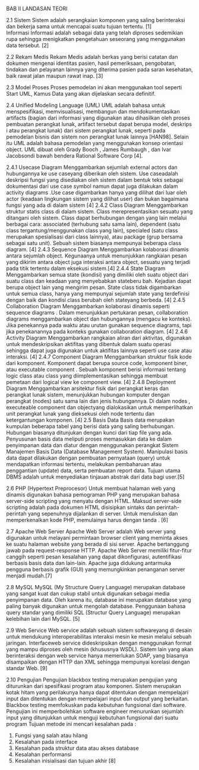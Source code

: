 BAB II
LANDASAN TEORI

2.1	Sistem 
Sistem adalah serangkaian komponen yang saling berinteraksi dan bekerja sama untuk mencapai suatu tujuan tertentu. [1]  
Informasi 
Informasi adalah sebagai data yang telah diproses sedemikian rupa sehingga menigkatkan pengetahuan seseorang yang menggunakan data tersebut. [2]

2.2	Rekam Medis 
Rekam Medis adalah berkas yang berisi catatan dan dokumen mengenai identitas pasien, hasil pemeriksaan, pengobatan, tindakan dan pelayanan lainnya yang diterima pasien pada saran kesehatan, baik rawat jalan maupun rawat inap. [3]

2.3	Model Proses
Proses pemodelan ini akan menggunakan tool seperti Start UML, Kamus Data yang akan dijelaskan secara definitif.

2.4	Unified Modeling Language (UML)
UML adalah bahasa untuk menspesifikasi, memvisualisasi, membangun dan
mendokumentasikan  artifacts (bagian dari informasi yang digunakan atau dihasilkan 
oleh proses pembuatan perangkat lunak,  artifact  tersebut dapat berupa model,
deskrips i atau perangkat lunak) dari sistem perangkat lunak, seperti pada pemodelan 
bisnis dan sistem non perangkat lunak lainnya [HAN98]. Selain itu UML adalah
bahasa pemodelan yang menggunakan konsep orientasi  object. UML dibuat oleh 
Grady Booch ,  James Rumbaugh , dan  Ivar Jacobsondi bawah bendera  Rational 
Software Corp [4].  



2.4.1	Usecase Diagram 
Menggambarkan sejumlah  external actors dan hubungannya ke  use caseyang  diberikan oleh sistem. Use caseadalah deskripsi fungsi yang disediakan oleh sistem dalam bentuk teks sebagai dokumentasi dari  use case symbol  namun dapat juga  dilakukan dalam  activity diagrams .Use case digambarkan hanya yang dilihat dari luar oleh  actor (keadaan lingkungan sistem yang dilihat user) dan bukan bagaimana fungsi yang ada di dalam sistem [4]
2.4.2	Class Diagram 
Menggambarkan struktur statis class di dalam sistem. Class merepresentasikan sesuatu yang ditangani oleh sistem.  Class dapat berhubungan dengan yang lain melalui berbagai cara:  associated (terhubung satu sama lain),  dependent (satu  class tergantung/menggunakan  class yang lain),  specialed (satu class merupakan spesialisasi dari  class lainnya), atau  package (grup bersama sebagai satu unit). Sebuah sistem biasanya mempunyai beberapa  class diagram. [4]
2.4.3	Sequence Diagram
Menggambarkan  kolaborasi dinamis antara sejumlah  object. Kegunaanya untuk menunjukkan rangkaian pesan yang dikirim antara  object juga interaksi antara  object, sesuatu yang terjadi pada titik tertentu dalam eksekusi sistem.[4]
2.4.4	State Diagram
Menggambarkan semua  state  (kondisi) yang dimiliki oleh suatu  object dari suatu  class dan keadaan yang menyebabkan  stateberu bah. Kejadian dapat berupa  object lain yang mengirim pesan. State class tidak digambarkan untuk semua  class, hanya yang mempunyai sejumlah state yang terdefinisi dengan baik dan kondisi  class berubah oleh stateyang berbeda. [4]
2.4.5	Collaboration Diagram
Menggambarkan kolaborasi dinamis seperti  sequence diagrams . Dalam menunjukkan  pertukaran pesan,  collaboration diagrams menggambarkan  object dan hubungannya (mengacu ke konteks). Jika penekannya pada waktu atau urutan gunakan  sequence diagrams, tapi jika penekanannya pada konteks gunakan collaboration diagram. [4]
2.4.6	Activity Diagram
Menggambarkan rangkaian aliran dari aktivitas, digunakan untuk mendeskripsikan aktifitas yang dibentuk dalam suatu operasi sehingga dapat juga digunakan untuk aktifitas lainnya seperti  use case atau interaksi. [4]
2.4.7	Component Diagram
Menggambarkan struktur fisik kode dari komponent. Komponent dapat berupa source code, komponent biner, atau  executable component . Sebuah komponent berisi informasi tentang logic class atau class yang diimplementasikan sehingga membuat pemetaan dari  logical view ke  component view. [4]
2.4.8	Deployment Diagram
Menggambarkan arsitektur fisik dari perangkat keras dan perangkat lunak sistem, menunjukkan hubungan komputer dengan perangkat (nodes) satu sama lain dan jenis hubungannya. Di dalam  nodes ,   executeable component  dan  objectyang dialokasikan untuk memperlihatkan unit perangkat lunak yang dieksekusi oleh  node tertentu dan ketergantungan komponen. [4]
2.5	Basis Data
Basis data merupakan kumpulan beberapa tabel yang berisi data yang saling berhubungan. Hubungan biasanya ditunjukan dengan kunci dari tiap file yang ada. Penyusunan basis data meliputi proses memasukkan data ke dalam penyimpanan data dan diatur dengan menggunakan perangkat Sistem Manajemen Basis Data (Database Management System). Manipulasi basis data dapat dilakukan dengan  pembuatan pernyataan (query) untuk mendapatkan informasi tertentu, melakukan pembaharuan atau penggantian (update) data, serta pembuatan report data. Tujuan utama DBMS adalah untuk menyediakan tinjauan abstrak dari data bagi user.[5]

2.6	PHP (Hypertext Preprocesor)
Untuk membuat halaman web yang dinamis digunakan bahasa pemograman PHP yang merupakan bahasa server-side scripting yang menyatu dengan HTML. Maksud server-side scripting adalah pada dokumen HTML disisipkan sintaks dan perintah-perintah yang sepenuhnya dijalankan di server. Untuk menuliskan dan memperkenalkan kode PHP, memulainya harus dengan tanda <?php, setelah tanda tersebut, dapat melanjutkan dengan kode program isi di dalamnya. Untuk mengakhiri kode program yang dibuat, dapat menutupnya dengan tanda ?>. [6]


2.7	Apache Web Server
Apache Web Server adalah Web server yang digunakan untuk melayani permintaan browser client yang meminta akses ke suatu halaman website yang berada di sisi server. Apache bertanggung jawab pada request-response HTTP. Apache Web Server memiliki fitur-fitur canggih seperti pesan kesalahan yang dapat dikonfigurasi, autentifikasi berbasis basis data dan lain-lain. Apache juga didukung antarmuka pengguna berbasis grafik (GUI) yang memungkinkan penanganan server menjadi mudah.[7]


2.8	MySQL
MySQL (My Structure Query Language) merupakan database yang sangat kuat dan cukup stabil untuk digunakan sebagai media penyimpanan data. Oleh karena itu, database ini merupakan database yang paling banyak digunakan untuk mengolah database. Penggunaan bahasa query standar yang dimiliki SQL (Structur Query Language) merupakan kelebihan lain dari MySQL. [5]

2.9	Web Service 
Web service adalah sebuah sistem softwareyang di desain untuk mendukung interoperabilitas interaksi mesin ke mesin melalui sebuah jaringan. Interfaceweb service dideskripsikan dengan menggunakan format yang mampu diproses oleh mesin (khususnya WSDL). Sistem lain yang akan berinteraksi dengan web service hanya memerlukan SOAP, yang biasanya disampaikan dengan HTTP dan XML sehingga mempunyai korelasi dengan standar Web. [9]

2.10	Pengujian
Pengujian blackbox testing merupakan pengujian yang diturunkan dari spesifikasi program atau komponen. Sistem merupakan kotak hitam yang perilakunya hanya dapat ditentukan dengan mempelajari input dan ditentukan dengan mempelajari input dan output yang berkaitan. 
Blackbox testing memfokuskan pada kebutuhan fungsional dari software. Pengujian ini memperbolehkan software engineer menurunkan sejumlah input yang ditunjukkan untuk menguji kebutuhan fungsional dari suatu program
Tujuan metode ini mencari kesalahan pada :
1.	Fungsi yang salah atau hilang
2.	Kesalahan pada interface
3.	Kesalahan pada struktur data atau akses database
4.	Kesalahan performansi
5.	Kesalahan inisialisasi dan tujuan akhir [8]
